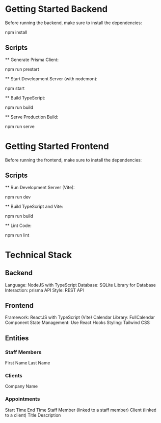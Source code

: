 # Getting Started Backend

Before running the backend, make sure to install the dependencies:

npm install

## Scripts

** Generate Prisma Client:

npm run prestart

** Start Development Server (with nodemon):

npm start

** Build TypeScript:

npm run build

** Serve Production Build:

npm run serve

# Getting Started Frontend

Before running the frontend, make sure to install the dependencies:

## Scripts

** Run Development Server (Vite):

npm run dev

** Build TypeScript and Vite:

npm run build

** Lint Code:

npm run lint



# Technical Stack

## Backend

Language: NodeJS with TypeScript
Database: SQLite
Library for Database Interaction: prisma
API Style: REST API

## Frontend

Framework: ReactJS with TypeScript (Vite)
Calendar Library: FullCalendar
Component State Management: Use React Hooks
Styling: Tailwind CSS

## Entities

### Staff Members

First Name
Last Name

### Clients

Company Name

### Appointments

Start Time
End Time
Staff Member (linked to a staff member)
Client (linked to a client)
Title
Description




